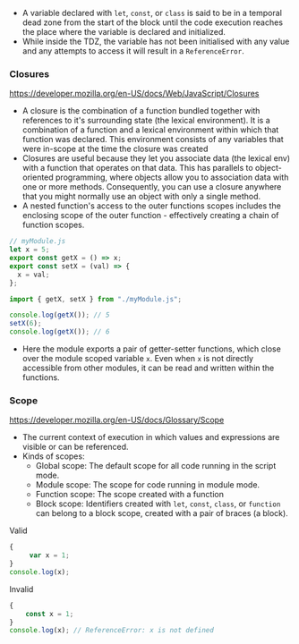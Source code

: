 
- A variable declared with `let`, `const`, or `class` is said to be in a temporal dead zone from the start of the block until the code execution reaches the place where the variable is declared and initialized.
- While inside the TDZ, the variable has not been initialised with any value and any attempts to access it will result in a `ReferenceError`.

### Closures

https://developer.mozilla.org/en-US/docs/Web/JavaScript/Closures

- A closure is the combination of a function bundled together with references to it's surrounding state (the lexical environment). It is a combination of a function and a lexical environment within which that function was declared. This environment consists of any variables that were in-scope at the time the closure was created
- Closures are useful because they let you associate data (the lexical env) with a function that operates on that data. This has parallels to object-oriented programming, where objects allow you to association data with one or more methods. Consequently, you can use a closure anywhere that you might normally use an object with only a single method.
- A nested function's access to the outer functions scopes includes the enclosing scope of the outer function - effectively creating a chain of function scopes.

```js
// myModule.js
let x = 5;
export const getX = () => x;
export const setX = (val) => {
  x = val;
};
```

```js
import { getX, setX } from "./myModule.js";

console.log(getX()); // 5
setX(6);
console.log(getX()); // 6
```

- Here the module exports a pair of getter-setter functions, which close over the module scoped variable `x`. Even when `x` is not directly accessible from other modules, it can be read and written within the functions.

### Scope
https://developer.mozilla.org/en-US/docs/Glossary/Scope
- The current context of execution in which values and expressions are visible or can be referenced.
- Kinds of scopes:
	- Global scope: The default scope for all code running in the script mode.
	- Module scope: The scope for code running in module mode.
	- Function scope: The scope created with a function
	- Block scope: Identifiers created with `let`, `const`, `class`, or `function` can belong to a block scope, created with a pair of braces (a block).

Valid
```js
{
	 var x = 1;
}
console.log(x);
```

Invalid
```js
{
	const x = 1;
}
console.log(x); // ReferenceError: x is not defined
```